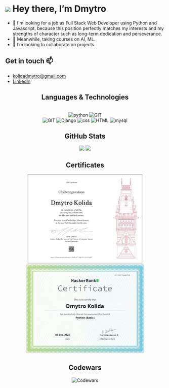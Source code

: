 # <img src="https://media.giphy.com/media/hvRJCLFzcasrR4ia7z/giphy.gif" width="25px"> Hey there, I’m Dmytro
- 👀 I'm looking for a job as Full Stack Web Developer using Python and Javascript, because this position perfectly matches my interests and my strengths of character such as long-term dedication and perseverance.
- 🌱 Meanwhile, taking courses on AI, ML.
- 💞️ I’m looking to collaborate on projects.

## Get in touch 📫 
- kolidadmytro@gmail.com
- [LinkedIn](https://www.linkedin.com/in/dmytro-kolida/)

<h2 align="center">Languages & Technologies</h2>
<p align="center">
    <br>
    <img src="https://www.vectorlogo.zone/logos/python/python-icon.svg" alt="python" height="55"/>
    <img src="https://www.vectorlogo.zone/logos/javascript/javascript-icon.svg" alt="GIT" height="55"/>
    <br>
    <img src="https://www.vectorlogo.zone/logos/git-scm/git-scm-icon.svg" alt="GIT" height="55"/>
    <img src="https://www.vectorlogo.zone/logos/djangoproject/djangoproject-ar21.svg" alt="Django" height="55"/>
    <img src="https://www.vectorlogo.zone/logos/w3_css/w3_css-icon.svg" alt="css" height="55"/>
    <img src="https://www.vectorlogo.zone/logos/w3_html5/w3_html5-icon.svg" alt="HTML" height="55"/>
    <img src="https://www.vectorlogo.zone/logos/mysql/mysql-icon.svg" alt="mysql" height="55"/>

</p>
<h2 align="center">GitHub Stats</h2>
<p align="center">
    <img src="https://github-readme-stats.vercel.app/api/top-langs/?username=Dymirt&title_color=ffffff&text_color=c9cacc&icon_color=2bbc8a&bg_color=0F1116&count_private=true" height="205"/>
    <img src="https://github-readme-stats.vercel.app/api?username=Dymirt&show_icons=true&line_height=27&count_private=true&title_color=ffffff&text_color=c9cacc&icon_color=F5BF4F&bg_color=0F1116" height="205"/>
</p>

<h2 align="center">Certificates</h2>

<p align="center">
    <img style="object-fit: contain;"
        src="img/certificates/CS50x_certificate_Dmytro_Kolida.png"
        height='280px'
        alt='Harvard University: Introduction to Computer Science'>
    <img style="object-fit: contain;"
        src="img/certificates/HR_certificates_dmytro_kolida.png"
        height='280px'
        alt='HackerRank Certificates'>     
</p>

<h2 align="center">Codewars</h2>
    <p align="center" width="100%">
        <img align="center"
             src="https://www.codewars.com/users/Dymirt/badges/large"
             width="40%"
             alt='Codewars'>
    </p>

